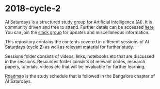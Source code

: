 # 2018-cycle-2
AI Saturdays is a structured study group for Artificial Intelligence (AI). It is community driven and free to attend. Further detais can be accessed [here](https://nurture.ai/ai-saturdays) You can join the [slack group](https://join.slack.com/t/aisaturdays/shared_invite/enQtMjk3ODIyOTk2NTc4LTU5YzUwMDYzYTQwOTM5NTY2NmQ0YmY0YzIyYWIyMGY4YTMyNTIxY2I1ZDdmNjc5NjI2ZWY2YmJiZTYzY2FmNmE) for updates and miscellaneous information. 

This repository contains the contents covered in different sessions of AI Saturdays (cycle 2) as well as relevant material for further study. 

Sessions folder consists of videos, links, notebooks etc that are discussed in the sessions. Resources folder consists of relevant codes, research papers, tutorials, videos etc that will be invaluable for further learning. 

[Roadmap](https://github.com/AI6-Bangalore-Chapter/2018-cycle-2/blob/master/Roadmap.md) is the study schedule that is followed in the Bangalore chapter of AI Saturdays.
